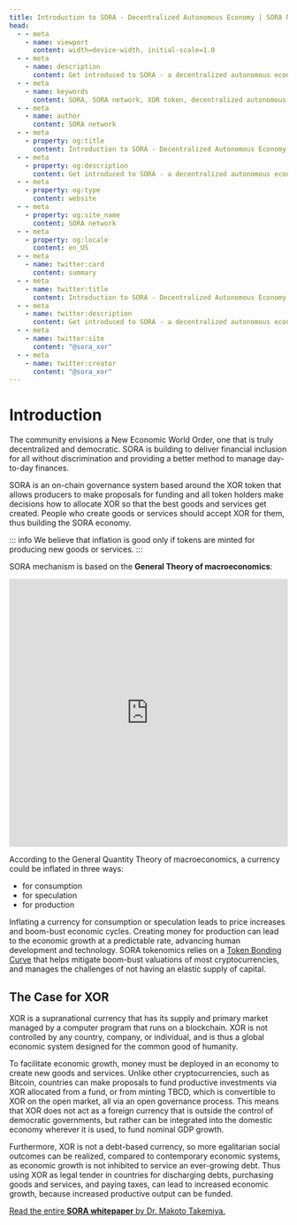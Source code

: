 ```yaml
---
title: Introduction to SORA - Decentralized Autonomous Economy | SORA Network
head:
  - - meta
    - name: viewport
      content: width=device-width, initial-scale=1.0
  - - meta
    - name: description
      content: Get introduced to SORA - a decentralized autonomous economy designed for a fair and sustainable financial system. Explore the SORA network, XOR token, and key features.
  - - meta
    - name: keywords
      content: SORA, SORA network, XOR token, decentralized autonomous economy, fair financial system, sustainable financial system, key features
  - - meta
    - name: author
      content: SORA network
  - - meta
    - property: og:title
      content: Introduction to SORA - Decentralized Autonomous Economy | SORA network
  - - meta
    - property: og:description
      content: Get introduced to SORA - a decentralized autonomous economy designed for a fair and sustainable financial system. Explore the SORA network, XOR token, and key features.
  - - meta
    - property: og:type
      content: website
  - - meta
    - property: og:site_name
      content: SORA network
  - - meta
    - property: og:locale
      content: en_US
  - - meta
    - name: twitter:card
      content: summary
  - - meta
    - name: twitter:title
      content: Introduction to SORA - Decentralized Autonomous Economy | SORA network
  - - meta
    - name: twitter:description
      content: Get introduced to SORA - a decentralized autonomous economy designed for a fair and sustainable financial system. Explore the SORA network, XOR token, and key features.
  - - meta
    - name: twitter:site
      content: "@sora_xor"
  - - meta
    - name: twitter:creator
      content: "@sora_xor"
---
```


# Introduction

The community envisions a New Economic World Order, one that is truly decentralized and democratic. SORA is building to deliver financial inclusion for all without discrimination and providing a better method to manage day-to-day finances.

SORA is an on-chain governance system based around the XOR token that allows producers to make proposals for funding and all token holders make decisions how to allocate XOR so that the best goods and services get created. People who create goods or services should accept XOR for them, thus building the SORA economy.

::: info
We believe that inflation is good only if tokens are minted for producing new goods or services.
:::

SORA mechanism is based on the **General Theory of macroeconomics**:

<iframe width="100%" height="484" src="https://www.youtube.com/embed/KEfdlctvHH4" title="SORA Economic Forum — KEYNOTE: &#39;Disaggregated Quantity Theory of Credit&#39; by Professor Richard Werner" frameborder="0" allow="accelerometer; autoplay; clipboard-write; encrypted-media; gyroscope; picture-in-picture; web-share" allowfullscreen></iframe>

According to the General Quantity Theory of macroeconomics, a currency could be inflated in three ways:

- for consumption
- for speculation
- for production

Inflating a currency for consumption or speculation leads to price increases and boom-bust economic cycles. Creating money for production can lead to the economic growth at a predictable rate, advancing human development and technology. SORA tokenomics relies on a [Token Bonding Curve](/tbc) that helps mitigate boom-bust valuations of most cryptocurrencies, and manages the challenges of not having an elastic supply of capital.

## The Case for XOR

XOR is a supranational currency that has its supply and primary market managed by a computer program that runs on a blockchain. XOR is not controlled by any country, company, or individual, and is thus
a global economic system designed for the common good of humanity.

To facilitate economic growth, money must be deployed in an economy
to create new goods and services. Unlike other cryptocurrencies, such as
Bitcoin, countries can make proposals to fund productive investments via
XOR allocated from a fund, or from minting TBCD, which is convertible
to XOR on the open market, all via an open governance process. This
means that XOR does not act as a foreign currency that is outside the
control of democratic governments, but rather can be integrated into the
domestic economy wherever it is used, to fund nominal GDP growth.

Furthermore, XOR is not a debt-based currency, so more egalitarian
social outcomes can be realized, compared to contemporary economic
systems, as economic growth is not inhibited to service an ever-growing
debt. Thus using XOR as legal tender in countries for discharging debts,
purchasing goods and services, and paying taxes, can lead to increased
economic growth, because increased productive output can be funded.

[Read the entire **SORA whitepaper** by Dr. Makoto Takemiya.](https://sora.org/pub/The-Case-for-XOR.pdf)
